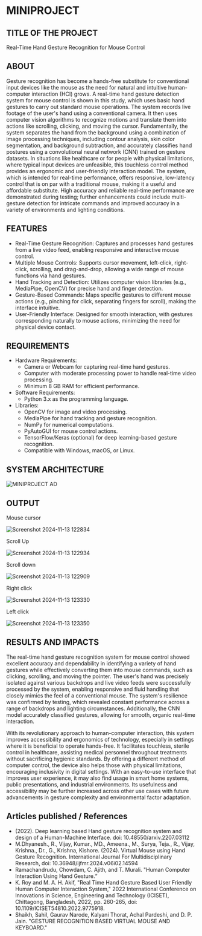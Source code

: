 # MINIPROJECT

## TITLE OF THE PROJECT
Real-Time Hand Gesture Recognition for Mouse Control

## ABOUT
Gesture recognition has become a hands-free substitute for conventional input devices like the mouse as the need for natural and intuitive human-computer interaction (HCI) grows. A real-time hand gesture detection system for mouse control is shown in this study, which uses basic hand gestures to carry out standard mouse operations. The system records live footage of the user's hand using a conventional camera. It then uses computer vision algorithms to recognize motions and translate them into actions like scrolling, clicking, and moving the cursor. Fundamentally, the system separates the hand from the background using a combination of image processing techniques, including contour analysis, skin color segmentation, and background subtraction, and accurately classifies hand postures using a convolutional neural network (CNN) trained on gesture datasets. 
In situations like healthcare or for people with physical limitations, where typical input devices are unfeasible, this touchless control method provides an ergonomic and user-friendly interaction model. The system, which is intended for real-time performance, offers responsive, low-latency control that is on par with a traditional mouse, making it a useful and affordable substitute. High accuracy and reliable real-time performance are demonstrated during testing; further enhancements could include multi-gesture detection for intricate commands and improved accuracy in a variety of environments and lighting conditions.

## FEATURES

  - Real-Time Gesture Recognition: Captures and processes hand gestures from a live video feed, enabling responsive and interactive mouse control.
  -  Multiple Mouse Controls: Supports cursor movement, left-click, right-click, scrolling, and drag-and-drop, allowing a wide range of mouse functions via hand gestures.
  -  Hand Tracking and Detection: Utilizes computer vision libraries (e.g., MediaPipe, OpenCV) for precise hand and finger detection.
  -  Gesture-Based Commands: Maps specific gestures to different mouse actions (e.g., pinching for click, separating fingers for scroll), making the interface intuitive.
  -  User-Friendly Interface: Designed for smooth interaction, with gestures corresponding naturally to mouse actions, minimizing the need for physical device contact.
    
## REQUIREMENTS

* Hardware Requirements:
  - Camera or Webcam for capturing real-time hand gestures.
  * Computer with moderate processing power to handle real-time video processing.
  * Minimum 8 GB RAM for efficient performance.
* Software Requirements:
  * Python 3.x as the programming language.
* Libraries:
  * OpenCV for image and video processing.
  * MediaPipe for hand tracking and gesture recognition.
  * NumPy for numerical computations.
  * PyAutoGUI for mouse control actions.
  * TensorFlow/Keras (optional) for deep learning-based gesture recognition.
  * Compatible with Windows, macOS, or Linux.

## SYSTEM ARCHITECTURE

![MINIPROJECT AD](https://github.com/user-attachments/assets/cbcb3ea8-8983-4734-9191-13d90c0860de)

## OUTPUT

Mouse cursor

![Screenshot 2024-11-13 122834](https://github.com/user-attachments/assets/76cf996c-8d89-461f-8661-58e3b24e7ce5)

Scroll Up

![Screenshot 2024-11-13 122934](https://github.com/user-attachments/assets/279a3b55-b2b3-4514-8c3e-62ad5d4a54b3)

Scroll down

![Screenshot 2024-11-13 122909](https://github.com/user-attachments/assets/9f772fca-7b89-4811-912a-d3ff5f08e546)

Right click

![Screenshot 2024-11-13 123330](https://github.com/user-attachments/assets/f88caeae-1f63-4395-a733-03d4558b38aa)

Left click

![Screenshot 2024-11-13 123350](https://github.com/user-attachments/assets/bdc82f1e-66f1-4c70-9001-de17688aa069)

## RESULTS AND IMPACTS

The real-time hand gesture recognition system for mouse control showed excellent accuracy and dependability in identifying a variety of hand gestures while effectively converting them into mouse commands, such as clicking, scrolling, and moving the pointer. The user's hand was precisely isolated against various backdrops and live video feeds were successfully processed by the system, enabling responsive and fluid handling that closely mimics the feel of a conventional mouse. The system's resilience was confirmed by testing, which revealed constant performance across a range of backdrops and lighting circumstances. Additionally, the CNN model accurately classified gestures, allowing for smooth, organic real-time interaction.

With its revolutionary approach to human-computer interaction, this system improves accessibility and ergonomics of technology, especially in settings where it is beneficial to operate hands-free. It facilitates touchless, sterile control in healthcare, assisting medical personnel throughout treatments without sacrificing hygienic standards. By offering a different method of computer control, the device also helps those with physical limitations, encouraging inclusivity in digital settings. With an easy-to-use interface that improves user experience, it may also find usage in smart home systems, public presentations, and industrial environments. Its usefulness and accessibility may be further increased across other use cases with future advancements in gesture complexity and environmental factor adaptation.

## Articles published / References

* (2022). Deep learning based Hand gesture recognition system and design of a Human-Machine Interface. doi: 10.48550/arxiv.2207.03112
* M.Dhyanesh., R., Vijay, Kumar., MD., Ameena., M., Surya, Teja., R., Vijay, Krishna., Dr., G., Krishna, Kishore. (2024). Virtual Mouse using Hand Gesture Recognition. International Journal For Multidisciplinary Research, doi: 10.36948/ijfmr.2024.v06i02.14594
* Ramachandrudu, Chowdam, C. Ajith, and T. Murali. "Human Computer Interaction Using Hand Gesture.“
* K. Roy and M. A. H. Akif, "Real Time Hand Gesture Based User Friendly Human Computer Interaction System," 2022 International Conference on Innovations in Science, Engineering and Technology (ICISET), Chittagong, Bangladesh, 2022, pp. 260-265, doi: 10.1109/ICISET54810.2022.9775918.
* Shaikh, Sahil, Gaurav Narode, Kalyani Thorat, Achal Pardeshi, and D. P. Jain. "GESTURE RECOGNITION BASED VIRTUAL MOUSE AND KEYBOARD."








